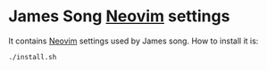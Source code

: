James Song [Neovim][] settings
=====================================

It contains [Neovim] settings used by James song. How to install it is:

    ./install.sh

[Neovim]: http://neovim.io/
